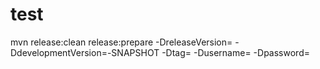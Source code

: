 # test

mvn release:clean release:prepare -DreleaseVersion=<releaseVersion> -DdevelopmentVersion=<devVersion>-SNAPSHOT -Dtag=<tag> -Dusername=<username> -Dpassword=<password>
